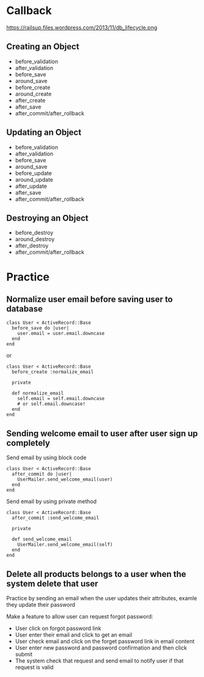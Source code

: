 # Callback
https://railsup.files.wordpress.com/2013/11/db_lifecycle.png

## Creating an Object
- before_validation
- after_validation
- before_save
- around_save
- before_create
- around_create
- after_create
- after_save
- after_commit/after_rollback

## Updating an Object
- before_validation
- after_validation
- before_save
- around_save
- before_update
- around_update
- after_update
- after_save
- after_commit/after_rollback

## Destroying an Object
- before_destroy
- around_destroy
- after_destroy
- after_commit/after_rollback

# Practice

## Normalize user email before saving user to database

```
class User < ActiveRecord::Base
  before_save do |user|
    user.email = user.email.downcase
  end
end
```

or

```
class User < ActiveRecord::Base
  before_create :normalize_email

  private

  def normalize_email
    self.email = self.email.downcase
    # or self.email.downcase!
  end
end
```

## Sending welcome email to user after user sign up completely
Send email by using block code

```
class User < ActiveRecord::Base
  after_commit do |user|
    UserMailer.send_welcome_email(user)
  end
end
```

Send email by using private method
```
class User < ActiveRecord::Base
  after_commit :send_welcome_email

  private

  def send_welcome_email
    UserMailer.send_welcome_email(self)
  end
end
```

## Delete all products belongs to a user when the system delete that user


Practice by sending an email when the user updates their attributes, examle they update their password

Make a feature to allow user can request forgot password:
- User click on forgot password link
- User enter their email and click to get an email
- User check email and click on the forget password link in email content
- User enter new password and password confirmation and then click submit
- The system check that request and send email to notify user if that request is valid


